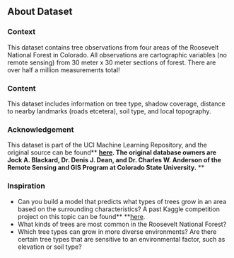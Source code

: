## About Dataset

### Context

This dataset contains tree observations from four areas of the Roosevelt National Forest in Colorado. All observations are cartographic variables (no remote sensing) from 30 meter x 30 meter sections of forest. There are over half a million measurements total!

### Content

This dataset includes information on tree type, shadow coverage, distance to nearby landmarks (roads etcetera), soil type, and local topography.

### Acknowledgement

This dataset is part of the UCI Machine Learning Repository, and the original source can be found** **[here](https://archive.ics.uci.edu/ml/datasets/Covertype). The original database owners are Jock A. Blackard, Dr. Denis J. Dean, and Dr. Charles W. Anderson of the Remote Sensing and GIS Program at Colorado State University.** **

### Inspiration

* Can you build a model that predicts what types of trees grow in an area based on the surrounding characteristics? A past Kaggle competition project on this topic can be found** **[here](https://www.kaggle.com/c/forest-cover-type-prediction).
* What kinds of trees are most common in the Roosevelt National Forest?
* Which tree types can grow in more diverse environments? Are there certain tree types that are sensitive to an environmental factor, such as elevation or soil type?
